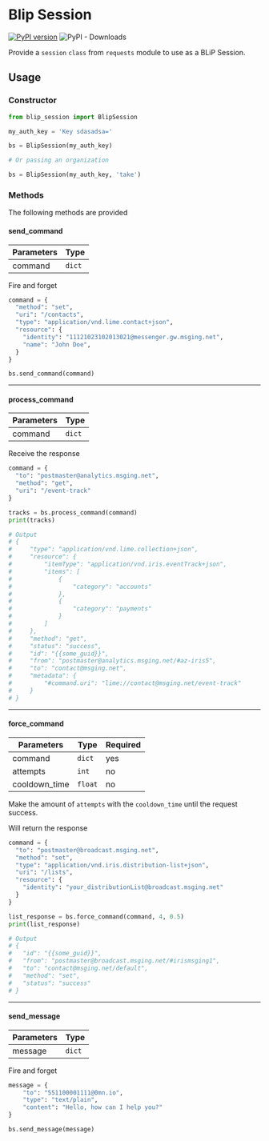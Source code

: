 # Blip Session
[![PyPI version](https://badge.fury.io/py/blip-session.svg)](https://badge.fury.io/py/blip-session)
![PyPI - Downloads](https://img.shields.io/pypi/dm/blip-session)

Provide a `session` `class` from `requests` module to use as a BLiP Session.

## Usage

### Constructor

```python
from blip_session import BlipSession

my_auth_key = 'Key sdasadsa='

bs = BlipSession(my_auth_key)

# Or passing an organization

bs = BlipSession(my_auth_key, 'take')
```

### Methods

The following methods are provided

#### send_command

| Parameters | Type   |
|------------|--------|
| command    | `dict` |

Fire and forget

```python
command = {
  "method": "set",
  "uri": "/contacts",
  "type": "application/vnd.lime.contact+json",
  "resource": {
    "identity": "11121023102013021@messenger.gw.msging.net",
    "name": "John Doe",
  }
}

bs.send_command(command)
```

---

#### process_command

| Parameters | Type   |
|------------|--------|
| command    | `dict` |

Receive the response

```python
command = {
  "to": "postmaster@analytics.msging.net",
  "method": "get",
  "uri": "/event-track"
}

tracks = bs.process_command(command)
print(tracks)

# Output
# {
#     "type": "application/vnd.lime.collection+json",
#     "resource": {
#         "itemType": "application/vnd.iris.eventTrack+json",
#         "items": [
#             {
#                 "category": "accounts"
#             },
#             {
#                 "category": "payments"
#             }
#         ]
#     },
#     "method": "get",
#     "status": "success",
#     "id": "{{some_guid}}",
#     "from": "postmaster@analytics.msging.net/#az-iris5",
#     "to": "contact@msging.net",
#     "metadata": {
#         "#command.uri": "lime://contact@msging.net/event-track"
#     }
# }

```

---

#### force_command

| Parameters    | Type    | Required |
|---------------|---------|----------|
| command       | `dict`  | yes      |
| attempts      | `int`   | no       |
| cooldown_time | `float` | no       |

Make the amount of `attempts` with the `cooldown_time` until the request success.

Will return the response

```python
command = {
  "to": "postmaster@broadcast.msging.net",
  "method": "set",
  "type": "application/vnd.iris.distribution-list+json",
  "uri": "/lists",
  "resource": {
    "identity": "your_distributionList@broadcast.msging.net"
  }
}

list_response = bs.force_command(command, 4, 0.5)
print(list_response)

# Output
# {
#   "id": "{{some_guid}}",
#   "from": "postmaster@broadcast.msging.net/#irismsging1",
#   "to": "contact@msging.net/default",
#   "method": "set",
#   "status": "success"
# }

```

---

#### send_message

| Parameters | Type   |
|------------|--------|
| message    | `dict` |

Fire and forget

```python
message = {
    "to": "551100001111@0mn.io",
    "type": "text/plain",
    "content": "Hello, how can I help you?"
}

bs.send_message(message)
```
